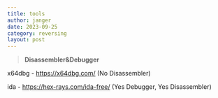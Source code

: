```yaml
---
title: tools
author: janger
date: 2023-09-25
category: reversing
layout: post
---
```



> **Disassembler&Debugger**

x64dbg - https://x64dbg.com/ (No Disassembler)

ida - https://hex-rays.com/ida-free/ (Yes Debugger, Yes Disassembler)
